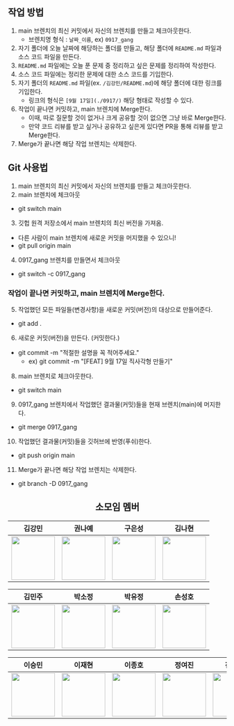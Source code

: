 ## 작업 방법
1. main 브렌치의 최신 커밋에서 자신의 브렌치를 만들고 체크아웃한다.
    - 브렌치명 형식 : `날짜_이름`, ex) `0917_gang`
2. 자기 폴더에 오늘 날짜에 해당하는 폴더를 만들고, 해당 폴더에 `README.md` 파일과 소스 코드 파일을 만든다.
3. `README.md` 파일에는 오늘 푼 문제 중 정리하고 싶은 문제를 정리하여 작성한다.
4. 소스 코드 파일에는 정리한 문제에 대한 소스 코드를 기입한다.
5. 자기 폴더의 `README.md` 파일(ex. `/김강민/README.md`)에 해당 폴더에 대한 링크를 기입한다.
    - 링크의 형식은 `[9월 17일](./0917/)` 해당 형태로 작성할 수 있다.
6. 작업이 끝나면 커밋하고, main 브렌치에 Merge한다.
    - 이때, 따로 질문할 것이 없거나 크게 공유할 것이 없으면 그냥 바로 Merge한다.
    - 만약 코드 리뷰를 받고 싶거나 공유하고 싶은게 있다면 PR을 통해 리뷰를 받고 Merge한다.
7. Merge가 끝나면 해당 작업 브렌치는 삭제한다.

## Git 사용법

1. main 브렌치의 최신 커밋에서 자신의 브렌치를 만들고 체크아웃한다.
2. main 브렌치에 체크아웃
- git switch main
3. 깃헙 원격 저장소에서 main 브렌치의 최신 버전을 가져옴.
- 다른 사람이 main 브렌치에 새로운 커밋을 머지했을 수 있으니!
- git pull origin main
4. 0917_gang 브렌치를 만들면서 체크아웃
- git switch -c 0917_gang

### 작업이 끝나면 커밋하고, main 브렌치에 Merge한다.
   
5. 작업했던 모든 파일들(변경사항)을 새로운 커밋(버전)의 대상으로 만들어준다.
- git add .
6. 새로운 커밋(버전)을 만든다. (커밋한다.)
- git commit -m "적절한 설명을 꼭 적어주세요."
    - ex) git commit -m "[FEAT] 9월 17일 직사각형 만들기"
8. main 브렌치로 체크아웃한다.
- git switch main
9. 0917_gang 브렌치에서 작업했던 결과물(커밋)들을 현재 브렌치(main)에 머지한다.
- git merge 0917_gang
10. 작업했던 결과물(커밋)들을 깃허브에 반영(푸쉬)한다.
- git push origin main
11. Merge가 끝나면 해당 작업 브렌치는 삭제한다.
- git branch -D 0917_gang

<div align=center>

## 소모임 멤버

| 김강민 | 권나예 | 구은성 | 김나현 |
| :---: | :---: | :---: | :---: |
| [<img src="https://github.com/dobbymin.png" width="100px">](https://github.com/dobbymin) | [<img src="https://github.com/Kwonnaye.png" width="100px">](https://github.com/Kwonnaye) | [<img src="https://github.com/Koo-EunSung.png" width="100px">](https://github.com/Koo-EunSung) | [<img src="https://github.com/Dansoeun.png" width="100px">](https://github.com/Dansoeun) |

| 김민주 | 박소정 | 박유정 | 손성호 | 
| :---: | :--: | :---: | :---: |
| [<img src="https://github.com/manjookim.png" width="100px">](https://github.com/manjookim) | [<img src="https://github.com/soParkjeong.png" width="100px">](https://github.com/soParkjeong)| [<img src="https://github.com/izoq78.png" width="100px">](https://github.com/izoq78)| [<img src="https://github.com/SungHHo.png" width="100px">](https://github.com/SungHHo) 

| 이승민 | 이재현 | 이종호 | 정여진 | 진현지 |
| :---: | :--: | :---: | :---: | :--: |
| [<img src="https://github.com/miloul.png" width="100px">](https://github.com/miloul) | [<img src="https://github.com/fanta4715.png" width="100px">](https://github.com/fanta4715) | [<img src="https://github.com/Jakelee99.png" width="100px">](https://github.com/Jakelee99) | [<img src="https://github.com/doodoo10.png" width="100px">](https://github.com/doodoo10) | [<img src="https://github.com/Catsmanager.png" width="100px">](https://github.com/Catsmanager) |

